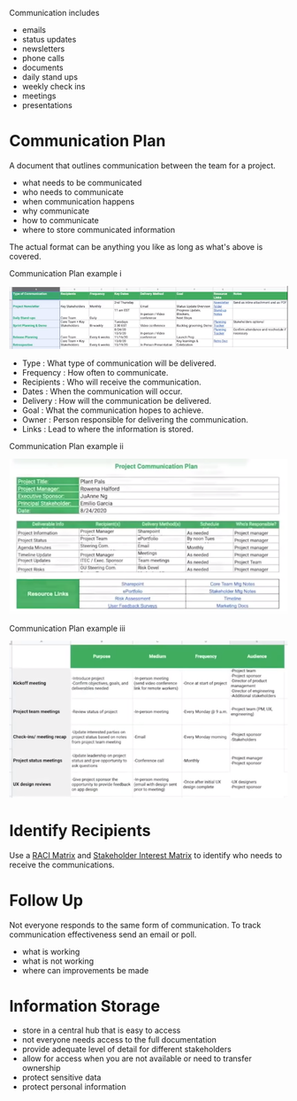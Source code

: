
Communication includes

- emails
- status updates
- newsletters
- phone calls
- documents
- daily stand ups
- weekly check ins
- meetings
- presentations

# Communication Plan

A document that outlines communication between the team for a project.

- what needs to be communicated
- who needs to communicate
- when communication happens
- why communicate
- how to communicate
- where to store communicated information

The actual format can be anything you like as long as what's above is covered.

Communication Plan example i

![pm-communication-plan-i](../../Images/pm-communication-plan-i.png)

- Type : What type of communication will be delivered.
- Frequency : How often to communicate.
- Recipients : Who will receive the communication.
- Dates : When the communication will occur.
- Delivery : How will the communication be delivered.
- Goal : What the communication hopes to achieve.
- Owner : Person responsible for delivering the communication.
- Links : Lead to where the information is stored.

Communication Plan example ii

![pm-communication-plan-ii](../../Images/pm-communication-plan-ii.png)

Communication Plan example iii

![pm-communication-plan-iii](../../Images/pm-communication-plan-iii.png)

# Identify Recipients

Use a [RACI Matrix](RACI%20Matrix.md) and [Stakeholder Interest Matrix](Stakeholder%20Interest%20Matrix.md) to identify who needs to receive the communications.

# Follow Up

Not everyone responds to the same form of communication.
To track communication effectiveness send an email or poll.

- what is working
- what is not working
- where can improvements be made

# Information Storage

- store in a central hub that is easy to access
- not everyone needs access to the full documentation
- provide adequate level of detail for different stakeholders
- allow for access when you are not available or need to transfer ownership
- protect sensitive data
- protect personal information
